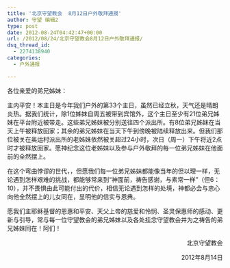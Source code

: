 ```yaml
---
title: '北京守望教会  8月12日户外敬拜通报'
author: 守望 编辑2
type: post
date: 2012-08-24T04:42:47+00:00
url: /2012/08/24/北京守望教会8月12日户外敬拜通报/
dsq_thread_id:
  - 2274138940
categories:
  - 户外通报

---
```

<p style="text-align: left;" align="center">
  各位亲爱的弟兄姊妹：
</p>

主内平安！本主日是今年我们户外的第33个主日，虽然已经立秋，<wbr>天气还是晴朗炎热。据我们统计，除1位姊妹自周五被带到宾馆外，<wbr>这个主日至少有21位弟兄姊妹在平台附近被带走。<wbr>这些弟兄姊妹被分别送往四个派出所。有8位弟兄姊妹在当天上午被<wbr>释放回家；其余的弟兄姊妹在当天下午到傍晚被陆续释放出来。<wbr>但我们那位被关在奥运村派出所的老姊妹依然被关超过24小时，<wbr>次日（周一）下午将近2点时才被释放回家。<wbr>愿神纪念这位老姊妹以及参与户外敬拜的每一位弟兄姊妹在他面前的<wbr>全然摆上。 </wbr></wbr></wbr></wbr></wbr></wbr></wbr></wbr>

在这个弯曲悖谬的世代，，<wbr>但愿我们每一位弟兄姊妹都能像当年的但以理一样，<wbr>无论遇到怎样艰难的挑战，都能够常来到“神面前，祷告感谢，<wbr>与素常一样”（但6：10），并不畏惧由此可能付出的代价，<wbr>相信无论遇到怎样的处境，<wbr>神都必会与忠心向他全然摆上的儿女同在，显明他的信实与恩典。 </wbr></wbr></wbr></wbr></wbr>

愿我们主耶稣基督的恩惠和平安、天父上帝的慈爱和怜悯、<wbr>圣灵保惠师的感动、更新与引导，<wbr>常与每一位守望教会的弟兄姊妹以及各处挂念守望教会并为之祷告的<wbr>弟兄姊妹同在！阿们！ </wbr></wbr></wbr>

<p style="text-align: right;">
                                <wbr>                      北京守望教会</wbr>
</p>

<p style="text-align: right;">
                                <wbr>                    2012年8月14日</wbr>
</p>